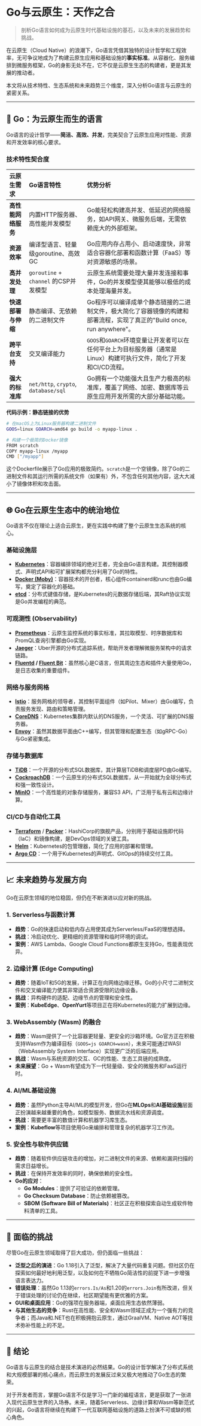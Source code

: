 # Go与云原生：天作之合

> 剖析Go语言如何成为云原生时代基础设施的基石，以及未来的发展趋势和挑战。

在云原生（Cloud Native）的浪潮下，Go语言凭借其独特的设计哲学和工程效率，无可争议地成为了构建云原生应用和基础设施的**事实标准**。从容器化、服务编排到微服务框架，Go的身影无处不在，它不仅是云原生生态的构建者，更是其发展的推动者。

本文将从技术特性、生态系统和未来趋势三个维度，深入分析Go语言与云原生的紧密关系。

---

## 🚀 Go：为云原生而生的语言

Go语言的设计哲学——**简洁、高效、并发**，完美契合了云原生应用对性能、资源和开发效率的核心要求。

### 技术特性契合度

| 云原生需求 | Go语言特性 | 优势分析 |
| :--- | :--- | :--- |
| **高性能网络服务** | 内置HTTP服务器、高性能并发模型 | Go能轻松构建高并发、低延迟的网络服务，如API网关、微服务后端，无需依赖庞大的外部框架。 |
| **资源效率** | 编译型语言、轻量级goroutine、高效GC | Go应用内存占用小、启动速度快，非常适合容器化部署和函数计算（FaaS）等对资源敏感的场景。 |
| **高并发处理** | `goroutine` + `channel` 的CSP并发模型 | 云原生系统需要处理大量并发连接和事件，Go的并发模型使其能够以极低的成本处理海量并发。 |
| **快速部署与伸缩** | 静态编译、无依赖的二进制文件 | Go程序可以编译成单个静态链接的二进制文件，极大简化了容器镜像的构建和部署流程，实现了真正的"Build once, run anywhere"。 |
| **跨平台支持** | 交叉编译能力 | `GOOS`和`GOARCH`环境变量让开发者可以在任何平台上为目标服务器（通常是Linux）构建可执行文件，简化了开发和CI/CD流程。 |
| **强大的标准库** | `net/http`, `crypto`, `database/sql` | Go拥有一个功能强大且生产力极高的标准库，覆盖了网络、加密、数据库等云原生应用开发所需的大部分基础功能。 |

**代码示例：静态链接的优势**
```bash
# 在macOS上为Linux服务器构建二进制文件
GOOS=linux GOARCH=amd64 go build -o myapp-linux .

# 构建一个极简的Docker镜像
FROM scratch
COPY myapp-linux /myapp
CMD ["/myapp"]
```
这个Dockerfile展示了Go应用的极致简约。`scratch`是一个空镜像，除了Go的二进制文件和其运行所需的系统文件（如果有）外，不包含任何其他内容，这大大减小了镜像体积和攻击面。

---

## 🌐 Go在云原生生态中的统治地位

Go语言不仅在理论上适合云原生，更在实践中构建了整个云原生生态系统的核心。

### 基础设施层

- **[Kubernetes](https://github.com/kubernetes/kubernetes)**：容器编排领域的绝对王者，完全由Go语言构建。其控制器模式、声明式API和可扩展架构都充分利用了Go的特性。
- **[Docker (Moby)](https://github.com/moby/moby)**：容器技术的开创者，核心组件containerd和runc也由Go编写，奠定了容器化的基础。
- **[etcd](https://github.com/etcd-io/etcd)**：分布式键值存储，是Kubernetes的元数据存储后端，其Raft协议实现是Go并发编程的典范。

### 可观测性 (Observability)

- **[Prometheus](https://github.com/prometheus/prometheus)**：云原生监控系统的事实标准，其拉取模型、时序数据库和PromQL查询引擎都由Go实现。
- **[Jaeger](https://github.com/jaegertracing/jaeger)**：Uber开源的分布式追踪系统，帮助开发者理解微服务架构中的请求链路。
- **[Fluentd](https://github.com/fluent/fluentd) / [Fluent Bit](https://github.com/fluent/fluent-bit)**：虽然核心是C语言，但其周边生态和插件大量使用Go，是日志收集的重要组件。

### 网络与服务网格

- **[Istio](https://github.com/istio/istio)**：服务网格的领导者，其控制平面组件（如Pilot、Mixer）由Go编写，负责服务发现、路由和策略管理。
- **[CoreDNS](https://github.com/coredns/coredns)**：Kubernetes集群内默认的DNS服务，一个灵活、可扩展的DNS服务器。
- **[Envoy](https://github.com/envoyproxy/envoy)**：虽然其数据平面由C++编写，但其管理和配置生态（如gRPC-Go）与Go紧密集成。

### 存储与数据库

- **[TiDB](https://github.com/pingcap/tidb)**：一个开源的分布式SQL数据库，其计算层TiDB和调度层PD由Go编写。
- **[CockroachDB](https://github.com/cockroachdb/cockroach)**：一个云原生的分布式SQL数据库，从一开始就为全球分布式和强一致性设计。
- **[MinIO](https://github.com/minio/minio)**：一个高性能的对象存储服务，兼容S3 API，广泛用于私有云和边缘计算。

### CI/CD与自动化工具

- **[Terraform](https://github.com/hashicorp/terraform)** / **[Packer](https://github.com/hashicorp/packer)**：HashiCorp的旗舰产品，分别用于基础设施即代码（IaC）和镜像构建，是DevOps领域的关键工具。
- **[Helm](https://github.com/helm/helm)**：Kubernetes的包管理器，简化了应用的部署和管理。
- **[Argo CD](https://github.com/argoproj/argo-cd)**：一个用于Kubernetes的声明式、GitOps的持续交付工具。

---

## 📈 未来趋势与发展方向

Go在云原生领域的地位稳固，但仍在不断演进以应对新的挑战。

### 1. **Serverless与函数计算**
- **趋势**：Go的快速启动和低内存占用使其成为Serverless/FaaS的理想选择。
- **挑战**：冷启动优化、更精细的资源管理和临时环境的调试。
- **案例**：AWS Lambda、Google Cloud Functions都原生支持Go，性能表现优异。

### 2. **边缘计算 (Edge Computing)**
- **趋势**：随着IoT和5G的发展，计算正在向网络边缘迁移。Go的小尺寸二进制文件和交叉编译能力使其非常适合资源受限的边缘设备。
- **挑战**：异构硬件的适配、边缘节点的管理和安全性。
- **案例**：**KubeEdge**、**OpenYurt**等项目正在将Kubernetes的能力扩展到边缘。

### 3. **WebAssembly (Wasm) 的融合**
- **趋势**：Wasm提供了一个比容器更轻量、更安全的沙箱环境。Go官方正在积极支持Wasm作为编译目标（`GOOS=js GOARCH=wasm`），未来可能通过WASI（WebAssembly System Interface）实现更广泛的后端应用。
- **挑战**：Wasm与系统资源的交互、GC的性能、生态工具链的成熟度。
- **未来展望**：Go + Wasm有望成为下一代轻量级、安全的微服务和FaaS运行时。

### 4. **AI/ML基础设施**
- **趋势**：虽然Python主导AI/ML的模型开发，但Go在**MLOps**和**AI基础设施**层面正扮演越来越重要的角色，如模型服务、数据流水线和资源调度。
- **挑战**：需要更丰富的数值计算和机器学习库生态。
- **案例**：**Kubeflow**等项目使用Go来编排和管理复杂的机器学习工作流。

### 5. **安全性与软件供应链**
- **趋势**：随着软件供应链攻击的增加，对二进制文件的来源、依赖和漏洞扫描的需求日益增长。
- **挑战**：在保持开发效率的同时，确保依赖的安全性。
- **Go的应对**：
    - **Go Modules**：提供了可验证的依赖管理。
    - **Go Checksum Database**：防止依赖被篡改。
    - **SBOM (Software Bill of Materials)**：社区正在积极探索自动生成软件物料清单的工具。

---

## 🚧 面临的挑战

尽管Go在云原生领域取得了巨大成功，但仍面临一些挑战：

- **泛型之后的演进**：Go 1.18引入了泛型，解决了大量代码重复问题。但社区仍在探索如何最好地利用泛型，以及如何在不牺牲Go简洁性的前提下进一步增强语言表达力。
- **错误处理**：虽然Go 1.13的`errors.Is/As`和1.20的`errors.Join`有所改进，但关于错误处理的讨论仍在继续，社区期望能有更优雅的方案。
- **GUI和桌面应用**：Go的强项在服务器端，桌面应用生态依然薄弱。
- **与其他生态的竞争**：Rust在高性能、安全和Wasm领域正成为一个强有力的竞争者；而Java和.NET也在积极拥抱云原生，通过GraalVM、Native AOT等技术弥补性能上的不足。

---

## 🎯 结论

Go语言与云原生的结合是技术演进的必然结果。Go的设计哲学解决了分布式系统和大规模部署的核心痛点，而云原生的发展反过来又极大地推动了Go生态的繁荣。

对于开发者而言，掌握Go语言不仅是学习一门新的编程语言，更是获取了一张进入现代云原生世界的入场券。未来，随着Serverless、边缘计算和Wasm等新范式的兴起，Go语言将继续在构建下一代互联网基础设施的道路上扮演不可或缺的核心角色。

